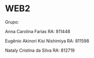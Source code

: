 # WEB2

Grupo:

Anna Carolina Farias RA: 811448

Eugênio Akinori Kisi Nishimiya RA: 811598

Nataly Cristina da Silva RA: 812719

